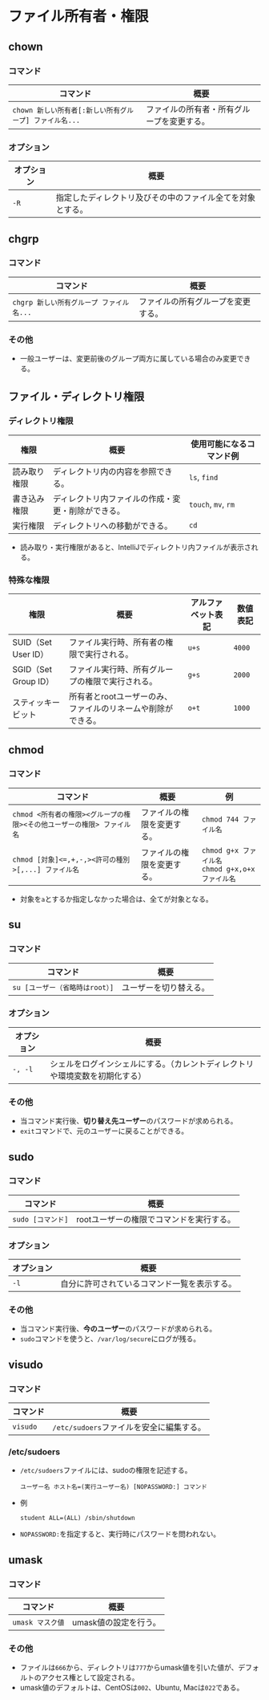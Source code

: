 # ファイル所有者・権限

## chown

### コマンド

|コマンド|概要|
|---|---|
|`chown 新しい所有者[:新しい所有グループ] ファイル名...`|ファイルの所有者・所有グループを変更する。|

### オプション

|オプション|概要|
|---|---|
|`-R`|指定したディレクトリ及びその中のファイル全てを対象とする。|

## chgrp

### コマンド

| コマンド                                 | 概要                               |
| ---------------------------------------- | ---------------------------------- |
| `chgrp 新しい所有グループ ファイル名...` | ファイルの所有グループを変更する。 |

### その他

- 一般ユーザーは、変更前後のグループ両方に属している場合のみ変更できる。

## ファイル・ディレクトリ権限

### ディレクトリ権限

| 権限         | 概要                                               | 使用可能になるコマンド例 |
| ------------ | -------------------------------------------------- | ------------------------ |
| 読み取り権限 | ディレクトリ内の内容を参照できる。                 | `ls`, `find`             |
| 書き込み権限 | ディレクトリ内ファイルの作成・変更・削除ができる。 | `touch`, `mv`, `rm`      |
| 実行権限     | ディレクトリへの移動ができる。                     | `cd`                     |

- 読み取り・実行権限があると、IntelliJでディレクトリ内ファイルが表示される。

### 特殊な権限

| 権限                 | 概要                                                         | アルファベット表記 | 数値表記 |
| -------------------- | ------------------------------------------------------------ | ------------------ | -------- |
| SUID（Set User ID）  | ファイル実行時、所有者の権限で実行される。                   | `u+s`              | `4000`   |
| SGID（Set Group ID） | ファイル実行時、所有グループの権限で実行される。             | `g+s`              | `2000`   |
| スティッキービット   | 所有者とrootユーザーのみ、ファイルのリネームや削除ができる。 | `o+t`              | `1000`   |

## chmod

### コマンド

|コマンド|概要|例|
|---|---|---|
|`chmod <所有者の権限><グループの権限><その他ユーザーの権限> ファイル名`|ファイルの権限を変更する。|`chmod 744 ファイル名`|
|`chmod [対象]<=,+,-,><許可の種別>[,...] ファイル名`|ファイルの権限を変更する。|`chmod g+x ファイル名`<br />`chmod g+x,o+x ファイル名`|

- 対象を`a`とするか指定しなかった場合は、全てが対象となる。

## su

### コマンド

|コマンド|概要|
|---|---|
|`su [ユーザー（省略時はroot）]`|ユーザーを切り替える。|

### オプション

|オプション|概要|
|---|---|
|`-, -l`|シェルをログインシェルにする。（カレントディレクトリや環境変数を初期化する）|

### その他

- 当コマンド実行後、**切り替え先ユーザー**のパスワードが求められる。
- `exit`コマンドで、元のユーザーに戻ることができる。

## sudo

### コマンド

|コマンド|概要|
|---|---|
|`sudo [コマンド]`|rootユーザーの権限でコマンドを実行する。|

### オプション

|オプション|概要|
|---|---|
|`-l`|自分に許可されているコマンド一覧を表示する。|

### その他

- 当コマンド実行後、**今のユーザー**のパスワードが求められる。
- `sudo`コマンドを使うと、`/var/log/secure`にログが残る。

## visudo

### コマンド

|コマンド|概要|
|---|---|
|`visudo`|`/etc/sudoers`ファイルを安全に編集する。|

### /etc/sudoers

- `/etc/sudoers`ファイルには、sudoの権限を記述する。

  ```text
  ユーザー名 ホスト名=(実行ユーザー名) [NOPASSWORD:] コマンド
  ```

- 例

  ```text
  student ALL=(ALL) /sbin/shutdown
  ```

- `NOPASSWORD:`を指定すると、実行時にパスワードを問われない。

## umask

### コマンド

|コマンド|概要|
|---|---|
|`umask マスク値`|umask値の設定を行う。|

### その他

- ファイルは`666`から、ディレクトリは`777`からumask値を引いた値が、デフォルトのアクセス権として設定される。
- umask値のデフォルトは、CentOSは`002`、Ubuntu, Macは`022`である。
